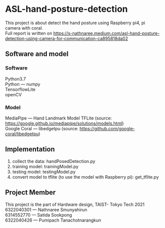 # ASL-hand-posture-detection
This project is about detect the hand posture using Raspberry pi4, pi camera with coral.  
Full report is written on https://s-nathnaree.medium.com/asl-hand-posture-detection-using-camera-for-communication-ca895818da02
## Software and model
### Software
Python3.7  
Python — numpy  
TensorflowLite  
openCV  
### Model
MediaPipe — Hand Landmark Model TFLite (source: https://google.github.io/mediapipe/solutions/models.html)  
Google Coral — libedgetpu (source: https://github.com/google-coral/libedgetpu)
## Implementation
1. collect the data: handPosedDetection.py
2. training model: trainingModel.py
3. testing model: testingModel.py
4. convert model to tflite (to use the model with Raspberry pi): get_tflite.py

## Project Member
This project is the part of Hardware design, TAIST- Tokyo Tech 2021  
6322040301 — Nathnaree Smunyahirun  
6314552770 — Satida Sookpong  
6322040426 — Pumipach Tanachotnarangkun  
